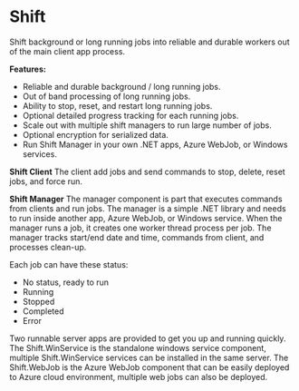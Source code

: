 # Shift
Shift background or long running jobs into reliable and durable workers out of the main client app process. 

**Features:**
- Reliable and durable background / long running jobs.
- Out of band processing of long running jobs. 
- Ability to stop, reset, and restart long running jobs.
- Optional detailed progress tracking for each running jobs.
- Scale out with multiple shift managers to run large number of jobs.
- Optional encryption for serialized data.
- Run Shift Manager in your own .NET apps, Azure WebJob, or Windows services. 

**Shift Client**
The client add jobs and send commands to stop, delete, reset jobs, and force run.


**Shift Manager**
The manager component is part that executes commands from clients and run jobs. The manager is a simple .NET library and needs to run inside another app, Azure WebJob, or Windows service. When the manager runs a job, it creates one worker thread process per job. The manager tracks start/end date and time, commands from client, and processes clean-up. 

Each job can have these status:
- No status, ready to run
- Running
- Stopped
- Completed
- Error

Two runnable server apps are provided to get you up and running quickly. The Shift.WinService is the standalone windows service component, multiple Shift.WinService services can be installed in the same server. The Shift.WebJob is the Azure WebJob component that can be easily deployed to Azure cloud environment, multiple web jobs can also be deployed.
